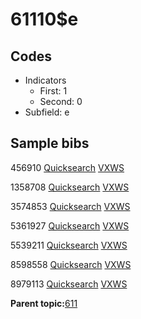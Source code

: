 # 61110$e

## Codes

-   Indicators
    -   First: 1
    -   Second: 0
-   Subfield: e

## Sample bibs

456910 [Quicksearch](https://search.library.yale.edu/catalog/456910) [VXWS](http://prodorbis.library.yale.edu:7014/vxws/GetHoldingsService?bibId=456910)

1358708 [Quicksearch](https://search.library.yale.edu/catalog/1358708) [VXWS](http://prodorbis.library.yale.edu:7014/vxws/GetHoldingsService?bibId=1358708)

3574853 [Quicksearch](https://search.library.yale.edu/catalog/3574853) [VXWS](http://prodorbis.library.yale.edu:7014/vxws/GetHoldingsService?bibId=3574853)

5361927 [Quicksearch](https://search.library.yale.edu/catalog/5361927) [VXWS](http://prodorbis.library.yale.edu:7014/vxws/GetHoldingsService?bibId=5361927)

5539211 [Quicksearch](https://search.library.yale.edu/catalog/5539211) [VXWS](http://prodorbis.library.yale.edu:7014/vxws/GetHoldingsService?bibId=5539211)

8598558 [Quicksearch](https://search.library.yale.edu/catalog/8598558) [VXWS](http://prodorbis.library.yale.edu:7014/vxws/GetHoldingsService?bibId=8598558)

8979113 [Quicksearch](https://search.library.yale.edu/catalog/8979113) [VXWS](http://prodorbis.library.yale.edu:7014/vxws/GetHoldingsService?bibId=8979113)

**Parent topic:**[611](../../tags/611/611.md)

